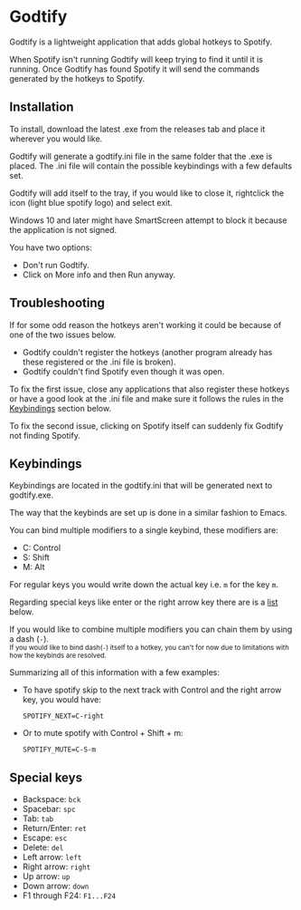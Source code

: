 # Godtify
Godtify is a lightweight application that adds global hotkeys to Spotify.

When Spotify isn't running Godtify will keep trying to find it until it is running.
Once Godtify has found Spotify it will send the commands generated by the hotkeys to Spotify.

## Installation
To install, download the latest .exe from the releases tab and place it wherever you would like.

Godtify will generate a godtify.ini file in the same folder that the .exe is placed. 
The .ini file will contain the possible keybindings with a few defaults set.

Godtify will add itself to the tray, if you would like to close it, rightclick the icon (light blue spotify logo) and select exit.

Windows 10 and later might have SmartScreen attempt to block it because the application is not signed.

You have two options:
* Don't run Godtify.
* Click on More info and then Run anyway.

## Troubleshooting
If for some odd reason the hotkeys aren't working it could be because of one of the two issues below. 
* Godtify couldn't register the hotkeys (another program already has these registered or the .ini file is broken).
* Godtify couldn't find Spotify even though it was open.

To fix the first issue, close any applications that also register these hotkeys or have a good look at the .ini file and make sure it follows the rules in the [Keybindings](#keybindings) section below.

To fix the second issue, clicking on Spotify itself can suddenly fix Godtify not finding Spotify.

## Keybindings
Keybindings are located in the godtify.ini that will be generated next to godtify.exe.

The way that the keybinds are set up is done in a similar fashion to Emacs.

You can bind multiple modifiers to a single keybind, these modifiers are:
* C: Control
* S: Shift
* M: Alt

For regular keys you would write down the actual key i.e. `m` for the key `m`.

Regarding special keys like enter or the right arrow key there are is a [list](#special-keys) below.

If you would like to combine multiple modifiers you can chain them by using a dash (`-`).
<br><sub>If you would like to bind dash(`-`) itself to a hotkey, you can't for now due to limitations with how the keybinds are resolved.</sub>

Summarizing all of this information with a few examples:
* To have spotify skip to the next track with Control and the right arrow key, you would have:
	```
	SPOTIFY_NEXT=C-right
	```
* Or to mute spotify with Control + Shift + m:
	```
	SPOTIFY_MUTE=C-S-m
	```

## Special keys
* Backspace: `bck`
* Spacebar: `spc`
* Tab: `tab`
* Return/Enter: `ret`
* Escape: `esc`
* Delete: `del`
* Left arrow: `left`
* Right arrow: `right`
* Up arrow: `up`
* Down arrow: `down`
* F1 through F24: `F1...F24`